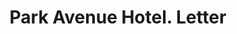 ---
doi: 10.7916/D84B4CFM
date_other: '1890'
date_other_textual: 1890-1899
form: correspondence
genre:
- Letters (correspondence)
name:
- Park Avenue Hotel
object_in_context_url: https://biggert.cul.columbia.edu/items/view/ave_biggert_01089
subject_hierarchical_geographic:
- New York, New York, United States
subject_name:
- Park Avenue Hotel
title: Park Avenue Hotel. Letter
sort_title: Park Avenue Hotel. Letter
call_number: ave_biggert_01089
coordinates:
- 40.71277777777778,-74.00583333333333
pid: ave_biggert_01089
identifiers: ave_biggert_01089
thumbnail: https://derivativo-1.library.columbia.edu/iiif/2/ldpd:344861/full/!256,256/0/native.jpg
permalink: /biggert/ave_biggert_01089/
layout: iiif-image-page
---